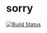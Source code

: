 # sorry
[![Build Status](https://travis-ci.org/divan-9/sorry.svg?branch=master)](https://travis-ci.org/divan-9/sorry)